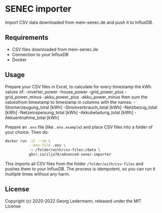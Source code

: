 # SENEC importer

Import CSV data downloaded from mein-senec.de and push it to InfluxDB.


## Requirements

- CSV files downloaded from mein-senec.de
- Connection to your InfluxDB
- Docker


## Usage

Prepare your CSV files in Excel, to calculate for every timestamp the kWh values of:
-inverter_power
-house_power
-grid_power_plus
-grid_power_minus
-akku_power_plus
-akku_power_minus
then sum the values ​​from timestamp to timestamp in columns with the names:
-Stromerzeugung_total [kWh]
-Stromverbrauch_total [kWh]
-Netzbezug_total [kWh]
-Netzeinspeisung_total [kWh]
-Akkubeladung_total [kWh]
-Akkuentnahme_total [kWh]

Prepare an `.env` file (like `.env.example`) and place CSV files into a folder of your choice. Then do:

```bash
docker run -it --rm \
           --env-file .env \
           -v /folder/with/csv-files:/data \
           ghcr.io/ilja78/advanced-senec-importer
```

This imports all CSV files from the folder `/folder/with/csv-files` and pushes them to your InfluxDB.
The process is idempotent, so you can run it multiple times without any harm.


## License

Copyright (c) 2020-2022 Georg Ledermann, released under the MIT License
